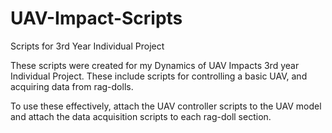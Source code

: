 # UAV-Impact-Scripts
Scripts for 3rd Year Individual Project

These scripts were created for my Dynamics of UAV Impacts 3rd year Individual Project. These include scripts for controlling a basic UAV, and acquiring data from rag-dolls.

To use these effectively, attach the UAV controller scripts to the UAV model and attach the data acquisition scripts to each rag-doll section.

